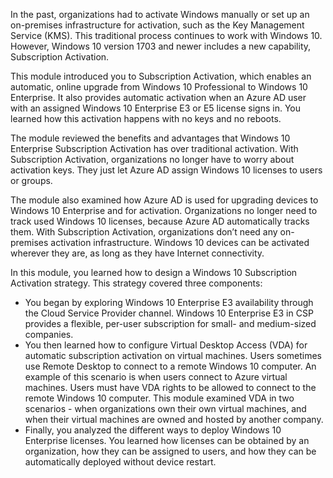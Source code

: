 In the past, organizations had to activate Windows manually or set up an on-premises infrastructure for activation, such as the Key Management Service (KMS). This traditional process continues to work with Windows 10. However, Windows 10 version 1703 and newer includes a new capability, Subscription Activation.

This module introduced you to Subscription Activation, which enables an automatic, online upgrade from Windows 10 Professional to Windows 10 Enterprise. It also provides automatic activation when an Azure AD user with an assigned Windows 10 Enterprise E3 or E5 license signs in. You learned how this activation happens with no keys and no reboots.

The module reviewed the benefits and advantages that Windows 10 Enterprise Subscription Activation has over traditional activation. With Subscription Activation, organizations no longer have to worry about activation keys. They just let Azure AD assign Windows 10 licenses to users or groups.

The module also examined how Azure AD is used for upgrading devices to Windows 10 Enterprise and for activation. Organizations no longer need to track used Windows 10 licenses, because Azure AD automatically tracks them. With Subscription Activation, organizations don’t need any on-premises activation infrastructure. Windows 10 devices can be activated wherever they are, as long as they have Internet connectivity.

In this module, you learned how to design a Windows 10 Subscription Activation strategy. This strategy covered three components:

 -  You began by exploring Windows 10 Enterprise E3 availability through the Cloud Service Provider channel. Windows 10 Enterprise E3 in CSP provides a flexible, per-user subscription for small- and medium-sized companies.
 -  You then learned how to configure Virtual Desktop Access (VDA) for automatic subscription activation on virtual machines. Users sometimes use Remote Desktop to connect to a remote Windows 10 computer. An example of this scenario is when users connect to Azure virtual machines. Users must have VDA rights to be allowed to connect to the remote Windows 10 computer. This module examined VDA in two scenarios - when organizations own their own virtual machines, and when their virtual machines are owned and hosted by another company.
 -  Finally, you analyzed the different ways to deploy Windows 10 Enterprise licenses. You learned how licenses can be obtained by an organization, how they can be assigned to users, and how they can be automatically deployed without device restart.
